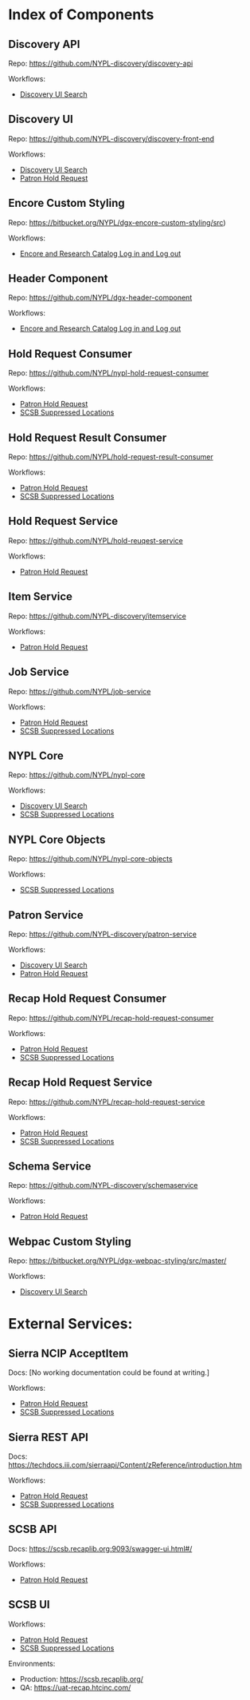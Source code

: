 # Index of Components

## Discovery API

Repo: https://github.com/NYPL-discovery/discovery-api

Workflows:
 * [Discovery UI Search](workflows/discovery_ui_search.md)

## Discovery UI

Repo: https://github.com/NYPL-discovery/discovery-front-end

Workflows:
 * [Discovery UI Search](workflows/discovery_ui_search.md)
 * [Patron Hold Request](workflows/patron_hold_request.md)

## Encore Custom Styling

Repo: https://bitbucket.org/NYPL/dgx-encore-custom-styling/src)

Workflows: 
 * [Encore and Research Catalog Log in and Log out](workflows/encore_and_research_catalog_log_in_and_log_out.md)

## Header Component

Repo: https://github.com/NYPL/dgx-header-component

Workflows: 
 * [Encore and Research Catalog Log in and Log out](workflows/encore_and_research_catalog_log_in_and_log_out.md)

## Hold Request Consumer

Repo: https://github.com/NYPL/nypl-hold-request-consumer

Workflows:
 * [Patron Hold Request](workflows/patron_hold_request.md)
 * [SCSB Suppressed Locations](workflows/scsb_suppressed_locations.md)

## Hold Request Result Consumer

Repo: https://github.com/NYPL/hold-request-result-consumer

Workflows:
 * [Patron Hold Request](workflows/patron_hold_request.md)
 * [SCSB Suppressed Locations](workflows/scsb_suppressed_locations.md)

## Hold Request Service

Repo: https://github.com/NYPL/hold-reuqest-service

Workflows:
 * [Patron Hold Request](workflows/patron_hold_request.md)

## Item Service

Repo: https://github.com/NYPL-discovery/itemservice

Workflows:
 * [Patron Hold Request](workflows/patron_hold_request.md)

## Job Service

Repo: https://github.com/NYPL/job-service

Workflows:
 * [Patron Hold Request](workflows/patron_hold_request.md)
 * [SCSB Suppressed Locations](workflows/scsb_suppressed_locations.md)

## NYPL Core

Repo: https://github.com/NYPL/nypl-core

Workflows:
 * [Discovery UI Search](workflows/discovery_ui_search.md)
 * [SCSB Suppressed Locations](workflows/scsb_suppressed_locations.md)

## NYPL Core Objects

Repo: https://github.com/NYPL/nypl-core-objects

Workflows:
 * [SCSB Suppressed Locations](workflows/scsb_suppressed_locations.md)

## Patron Service

Repo: https://github.com/NYPL-discovery/patron-service

Workflows:
 * [Discovery UI Search](workflows/discovery_ui_search.md)
 * [Patron Hold Request](workflows/patron_hold_request.md)

## Recap Hold Request Consumer

Repo: https://github.com/NYPL/recap-hold-request-consumer

Workflows:
 * [Patron Hold Request](workflows/patron_hold_request.md)
 * [SCSB Suppressed Locations](workflows/scsb_suppressed_locations.md)

## Recap Hold Request Service

Repo: https://github.com/NYPL/recap-hold-request-service

Workflows:
 * [Patron Hold Request](workflows/patron_hold_request.md)
 * [SCSB Suppressed Locations](workflows/scsb_suppressed_locations.md)

## Schema Service

Repo: https://github.com/NYPL-discovery/schemaservice

Workflows:
 * [Patron Hold Request](workflows/patron_hold_request.md)

## Webpac Custom Styling

Repo: https://bitbucket.org/NYPL/dgx-webpac-styling/src/master/

Workflows:
 * [Discovery UI Search](workflows/discovery_ui_search.md)


# External Services:

## Sierra NCIP AcceptItem

Docs: [No working documentation could be found at writing.]

Workflows:
 * [Patron Hold Request](workflows/patron_hold_request.md)
 * [SCSB Suppressed Locations](workflows/scsb_suppressed_locations.md)

## Sierra REST API

Docs: https://techdocs.iii.com/sierraapi/Content/zReference/introduction.htm

Workflows:
 * [Patron Hold Request](workflows/patron_hold_request.md)
 * [SCSB Suppressed Locations](workflows/scsb_suppressed_locations.md)

## SCSB API

Docs: https://scsb.recaplib.org:9093/swagger-ui.html#/

Workflows:
 * [Patron Hold Request](workflows/patron_hold_request.md)

## SCSB UI

Workflows:
 * [Patron Hold Request](workflows/patron_hold_request.md)
 * [SCSB Suppressed Locations](workflows/scsb_suppressed_locations.md)

Environments:
  * Production: https://scsb.recaplib.org/
  * QA: https://uat-recap.htcinc.com/

